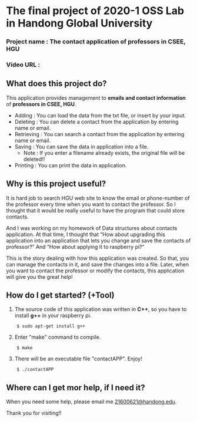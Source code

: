 The final project of 2020-1 OSS Lab in Handong Global University
=============================================
### Project name : The contact application of professors in CSEE, HGU
### Video URL : 


## What does this project do?
This application provides management to **emails and contact information** of **professors in CSEE, HGU**.
* Adding : You can load the data from the txt file, or insert by your input.
* Deleting : You can delete a contact from the application by entering name or email.
* Retrieving : You can search a contact from the application by entering name or email.
* Saving : You can save the data in application into a file.
	* Note : If you enter a filename already exists, the original file will be deleted!!
* Printing : You can print the data in application.

## Why is this project useful?
It is hard job to search HGU web site to know the email or phone-number of the professor every time when you want to contact the professor.
So I thought that it would be really useful to have the program that could store contacts.

And I was working on my homework of Data structures about contacts application. 
At that time, I thought that 
“How about upgrading this application into an application that lets you change and save the contacts of professor?”
And “How about applying it to raspberry pi?”

This is the story dealing with how this application was created.
So that, you can manage the contacts in it, and save the changes into a file.
Later, when you want to contact the professor or modify the contacts, this application will give you the great help!

## How do I get started? (+Tool)
1. The source code of this application was written in **C++**, so you have to install **g++** in your raspberry pi.
```
	$ sudo apt-get install g++
```
2. Enter "make" command to compile.
```
	$ make
```
3. There will be an executable file "contactAPP".
Enjoy!
```
	$ ./contactAPP

```
## Where can I get mor help, if I need it?
When you need some help, please email me 21600621@handong.edu.

Thank you for visiting!!
